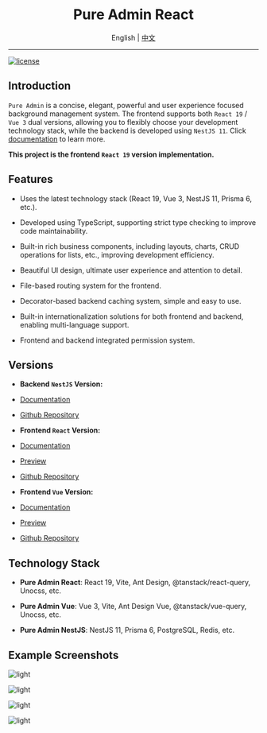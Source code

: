 <div align="center">

 <h1>Pure Admin React</h1>

 <span>English | <a href="./README.md">中文</a></span>

</div>

---

[![license](https://img.shields.io/badge/license-MIT-green.svg)](./LICENSE)

## Introduction

`Pure Admin` is a concise, elegant, powerful and user experience focused background management system. The frontend supports both `React 19` / `Vue 3` dual versions, allowing you to flexibly choose your development technology stack, while the backend is developed using `NestJS 11`. Click [documentation](https://pure-admin-docs.sunhaoxiang.me) to learn more.

**This project is the frontend `React 19` version implementation.**

## Features

- Uses the latest technology stack (React 19, Vue 3, NestJS 11, Prisma 6, etc.).

- Developed using TypeScript, supporting strict type checking to improve code maintainability.

- Built-in rich business components, including layouts, charts, CRUD operations for lists, etc., improving development efficiency.

- Beautiful UI design, ultimate user experience and attention to detail.

- File-based routing system for the frontend.

- Decorator-based backend caching system, simple and easy to use.

- Built-in internationalization solutions for both frontend and backend, enabling multi-language support.

- Frontend and backend integrated permission system.

## Versions

- **Backend `NestJS` Version:**

- [Documentation](https://pure-admin-docs.sunhaoxiang.me/pure-admin-nestjs/intro.html)

- [Github Repository](https://github.com/sunhaoxiang/pure-admin-nestjs)

- **Frontend `React` Version:**

- [Documentation](https://pure-admin-docs.sunhaoxiang.me/pure-admin-react/intro.html)

- [Preview](https://pure-admin-react.sunhaoxiang.me)

- [Github Repository](https://github.com/sunhaoxiang/pure-admin-react)

- **Frontend `Vue` Version:**

- [Documentation](https://pure-admin-docs.sunhaoxiang.me/pure-admin-vue/intro.html)

- [Preview](https://pure-admin-vue.sunhaoxiang.me)

- [Github Repository](https://github.com/sunhaoxiang/pure-admin-vue)

## Technology Stack

- **Pure Admin React**: React 19, Vite, Ant Design, @tanstack/react-query, Unocss, etc.

- **Pure Admin Vue**: Vue 3, Vite, Ant Design Vue, @tanstack/vue-query, Unocss, etc.

- **Pure Admin NestJS**: NestJS 11, Prisma 6, PostgreSQL, Redis, etc.

## Example Screenshots

![light](https://p.ipic.vip/wbw4rc.png)

![light](https://p.ipic.vip/wtvurq.png)

![light](https://p.ipic.vip/ahfuw3.png)

![light](https://p.ipic.vip/417pqw.png)
